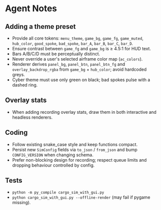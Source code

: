 # Agent Notes

## Adding a theme preset
- Provide all core tokens: `menu_theme`, `game_bg`, `game_fg`, `game_muted`,
  `hub_color`, `good_spoke`, `bad_spoke`, `bar_A`, `bar_B`, `bar_C`, `bar_D`.
- Ensure contrast between `game_fg` and `game_bg` is ≥ 4.5:1 for HUD text.
- Bars A/B/C/D must be perceptually distinct.
- Never override a user's selected airframe color map (`ac_colors`).
- Renderer derives `panel_bg`, `panel_btn`, `panel_btn_fg` and
  `overlay_backdrop_rgba` from `game_bg` + `hub_color`; avoid hardcoded greys.
- Cyber theme must use only green on black; bad spokes pulse with a dashed ring.

## Overlay stats
- When adding recording overlay stats, draw them in both interactive and
  headless renderers.

## Coding
- Follow existing snake_case style and keep functions compact.
- Persist new `SimConfig` fields via `to_json` / `from_json` and bump
  `CONFIG_VERSION` when changing schema.
- Prefer non-blocking design for recording; respect queue limits and dropping
  behaviour controlled by config.

## Tests
- `python -m py_compile cargo_sim_with_gui.py`
- `python cargo_sim_with_gui.py --offline-render` (may fail if pygame missing).
